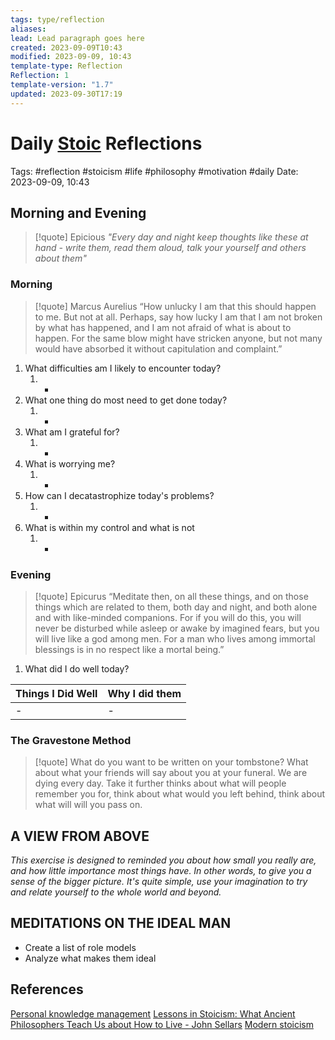 ```yaml
---
tags: type/reflection
aliases: 
lead: Lead paragraph goes here
created: 2023-09-09T10:43
modified: 2023-09-09, 10:43
template-type: Reflection
Reflection: 1
template-version: "1.7"
updated: 2023-09-30T17:19
---
```



# Daily [Stoic](Stoicism.md) Reflections

Tags:  #reflection #stoicism #life #philosophy #motivation #daily 
Date: 2023-09-09, 10:43

## Morning and Evening

> [!quote] Epicious 
> _"Every day and night keep thoughts like these at hand - write them, 
> read them aloud, talk your yourself and others about them"_


### Morning

> [!quote] Marcus Aurelius
> “How unlucky I am that this should happen to me. But not at all. Perhaps, say 
> how lucky I am that I am not broken by what has happened, and I am not 
> afraid  of what is about to happen. For the same blow might have stricken 
> anyone, but not many would have absorbed it without capitulation 
> and complaint.”

1. What difficulties am I likely to encounter today?
	1. - 
2. What one thing do most need to get done today?
	1. -
3. What am I grateful for?
	1. -
4. What is worrying me?
	1. -
5. How can I decatastrophize today's problems?
	1. -
6. What is within my control and what is not
	1. -

### Evening

> [!quote]  Epicurus
> “Meditate then, on all these things, and on those things which are related 
> to them, both day and night, and both alone and with like-minded 
> companions. For if you will do this, you will never be disturbed while 
> asleep or awake by imagined fears, but you will live like a god among 
> men. For a man who lives among immortal blessings is in no respect 
> like a mortal being.”

1. What did I do well today?

| Things I Did Well | Why I did them |
| ------------------- | ---------------- |
| -                 | -              |

### The Gravestone Method

> [!quote]
> What do you want to be written on your tombstone? What about what your friends will say about you at your funeral. We are dying every day. Take it further thinks about what will people remember you for, think about what would you left behind, think about what will will you pass on.

## A VIEW FROM ABOVE

_This exercise is designed to reminded you about how small you really are, and how little importance most things have. In other words, to give you a sense of the bigger picture. It's quite simple, use your imagination to try and relate yourself to the whole world and beyond._

## MEDITATIONS ON THE IDEAL MAN

- Create a list of role models 
- Analyze what makes them ideal 

## References

[Personal knowledge management](Personal%20knowledge%20management.md)
[Lessons in Stoicism: What Ancient Philosophers Teach Us about How to Live - John Sellars](https://books.google.cz/books/about/Lessons_in_Stoicism.html?id=ky84zQEACAAJ&redir_esc=y)
[Modern stoicism](https://modernstoicism.com/)


